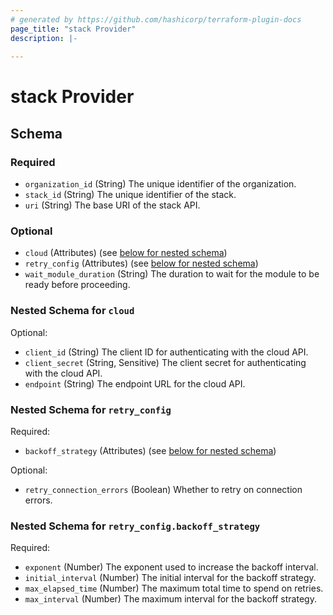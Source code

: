 ```yaml
---
# generated by https://github.com/hashicorp/terraform-plugin-docs
page_title: "stack Provider"
description: |-
  
---
```


# stack Provider





<!-- schema generated by tfplugindocs -->
## Schema

### Required

- `organization_id` (String) The unique identifier of the organization.
- `stack_id` (String) The unique identifier of the stack.
- `uri` (String) The base URI of the stack API.

### Optional

- `cloud` (Attributes) (see [below for nested schema](#nestedatt--cloud))
- `retry_config` (Attributes) (see [below for nested schema](#nestedatt--retry_config))
- `wait_module_duration` (String) The duration to wait for the module to be ready before proceeding.

<a id="nestedatt--cloud"></a>
### Nested Schema for `cloud`

Optional:

- `client_id` (String) The client ID for authenticating with the cloud API.
- `client_secret` (String, Sensitive) The client secret for authenticating with the cloud API.
- `endpoint` (String) The endpoint URL for the cloud API.


<a id="nestedatt--retry_config"></a>
### Nested Schema for `retry_config`

Required:

- `backoff_strategy` (Attributes) (see [below for nested schema](#nestedatt--retry_config--backoff_strategy))

Optional:

- `retry_connection_errors` (Boolean) Whether to retry on connection errors.

<a id="nestedatt--retry_config--backoff_strategy"></a>
### Nested Schema for `retry_config.backoff_strategy`

Required:

- `exponent` (Number) The exponent used to increase the backoff interval.
- `initial_interval` (Number) The initial interval for the backoff strategy.
- `max_elapsed_time` (Number) The maximum total time to spend on retries.
- `max_interval` (Number) The maximum interval for the backoff strategy.
